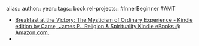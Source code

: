 alias::
author::
year::
tags:: book 
rel-projects:: #InnerBeginner #AMT 



- [Breakfast at the Victory: The Mysticism of Ordinary Experience - Kindle edition by Carse, James P.. Religion & Spirituality Kindle eBooks @ Amazon.com.](https://www.amazon.com/Breakfast-at-Victory-James-Carse-ebook/dp/B000N0WTME/ref=ci_mcx_mr_mp_m_d_sccl_2_1/138-1623267-9466632?pd_rd_w=ZSSAJ&content-id=amzn1.sym.904f4c18-630f-4c52-8bdf-78921242d9bd:amzn1.symc.27c848cf-47ab-487b-bd07-91bc659e0119&pf_rd_p=904f4c18-630f-4c52-8bdf-78921242d9bd&pf_rd_r=H62HDCV6PED7YG8Q1F23&pd_rd_wg=q1o8O&pd_rd_r=cfb973e3-43b8-47ef-8bbc-c6672910b372&pd_rd_i=B000N0WTME&psc=1)
-